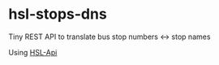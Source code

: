 # hsl-stops-dns
Tiny REST API to translate bus stop numbers &lt;-> stop names

Using [HSL-Api](https://digitransit.fi/en/developers/)
